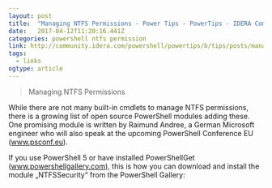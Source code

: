 ```yaml
---
layout: post 
title:  "Managing NTFS Permissions - Power Tips - PowerTips - IDERA Community" 
date:   2017-04-12T11:20:16.441Z 
categories: powershell ntfs permission
link: http://community.idera.com/powershell/powertips/b/tips/posts/managing-ntfs-permissions1 
tags:
  - links
ogtype: article 
---
```


> Managing NTFS Permissions

While there are not many built-in cmdlets to manage NTFS permissions, there is a growing list of open source PowerShell modules adding these. One promising module is written by Raimund Andree, a German Microsoft engineer who will also speak at the upcoming PowerShell Conference EU (www.psconf.eu).

If you use PowerShell 5 or have installed PowerShellGet (www.powershellgallery.com), this is how you can download and install the module „NTFSSecurity“ from the PowerShell Gallery: